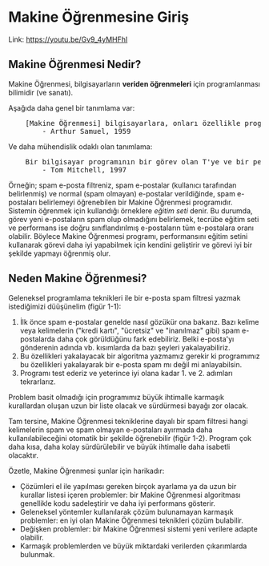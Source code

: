 # Makine Öğrenmesine Giriş

Link: https://youtu.be/Gv9_4yMHFhI

## Makine Öğrenmesi Nedir?

Makine Öğrenmesi, bilgisayarların **veriden öğrenmeleri** için programlanması bilimidir (ve sanatı). <br>

Aşağıda daha genel bir tanımlama var:
<pre>
    [Makine Öğrenmesi] bilgisayarlara, onları özellikle programlamadan, öğrenme yeteneği veren çalışma alanıdır.
        - Arthur Samuel, 1959
</pre>

Ve daha mühendislik odaklı olan tanımlama:
<pre>
    Bir bilgisayar programının bir görev olan T'ye ve bir performans ölçütü olan P'ye bağlı olarak E tecrübesinden öğrendiiği söylenir, eğer performansı E tecrübesi ile gelişiyorsa.
        - Tom Mitchell, 1997
</pre>

Örneğin; spam e-posta filtreniz, spam e-postalar (kullanıcı tarafından belirlenmiş) ve normal (spam olmayan) e-postalar verildiğinde, spam e-postaları belirlemeyi öğrenebilen bir Makine Öğrenmesi programıdır. Sistemin öğrenmek için kullandığı örneklere *eğitim seti* denir. Bu durumda, görev yeni e-postaların spam olup olmadığını belirlemek, tecrübe eğitim seti ve performans ise doğru sınıflandırılmış e-postaların tüm e-postalara oranı olabilir. Böylece Makine Öğrenmesi programı, performansını eğitim setini kullanarak görevi daha iyi yapabilmek için kendini geliştirir ve görevi iyi bir şekilde yapmayı öğrenmiş olur.

## Neden Makine Öğrenmesi?

Geleneksel programlama teknikleri ile bir e-posta spam filtresi yazmak istediğimizi düüşünelim (figür 1-1): <br>

1. İlk önce spam e-postalar genelde nasıl gözükür ona bakarız. Bazı kelime veya kelimelerin ("kredi kartı", "ücretsiz" ve "inanılmaz" gibi) spam e-postalarda daha çok görüldüğünu fark edebiliriz. Belki e-posta'yı gönderenin adında vb. kısımlarda da bazı şeyleri yakalayabiliriz.
2. Bu özellikleri yakalayacak bir algoritma yazmamız gerekir ki programımız bu özellikleri yakalayarak bir e-posta spam mı değil mi anlayabilsin.
3. Programı test ederiz ve yeterince iyi olana kadar 1. ve 2. adımları tekrarlarız.


Problem basit olmadığı için programımız büyük ihtimalle karmaşık kurallardan oluşan uzun bir liste olacak ve sürdürmesi bayağı zor olacak. <br>

Tam tersine, Makine Öğrenmesi tekniklerine dayalı bir spam filtresi hangi kelimelerin spam ve spam olmayan e-postaları ayırmada daha kullanılabileceğini otomatik bir şekilde öğrenebilir (figür 1-2). Program çok daha kısa, daha kolay sürdürülebilir ve büyük ihtimalle daha isabetli olacaktır.

Özetle, Makine Öğrenmesi şunlar için harikadır:
- Çözümleri el ile yapılması gereken birçok ayarlama ya da uzun bir kurallar listesi içeren problemler: bir Makine Öğrenmesi algoritması genellikle kodu sadeleştirir ve daha iyi performans gösterir.
- Geleneksel yöntemler kullanılarak çözüm bulunamayan karmaşık problemler: en iyi olan Makine Öğrenmesi teknikleri çözüm bulabilir.
- Değişken problemler: bir Makine Öğrenmesi sistemi yeni verilere adapte olabilir.
- Karmaşık problemlerden ve büyük miktardaki verilerden çıkarımlarda bulunmak.
